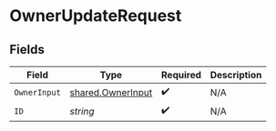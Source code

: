 # OwnerUpdateRequest


## Fields

| Field                                                  | Type                                                   | Required                                               | Description                                            |
| ------------------------------------------------------ | ------------------------------------------------------ | ------------------------------------------------------ | ------------------------------------------------------ |
| `OwnerInput`                                           | [shared.OwnerInput](../../models/shared/ownerinput.md) | :heavy_check_mark:                                     | N/A                                                    |
| `ID`                                                   | *string*                                               | :heavy_check_mark:                                     | N/A                                                    |